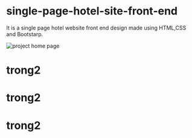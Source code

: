 # single-page-hotel-site-front-end
It is a single page hotel website front end design made using HTML,CSS and Bootstarp.

![project home page](https://raw.githubusercontent.com/koushil-mankali/single-page-hotel-site-front-end/39150f48403ff9d102bdccd21d423b859de35ebf/MK_Hotels.png)
# trong2
# trong2
# trong2

